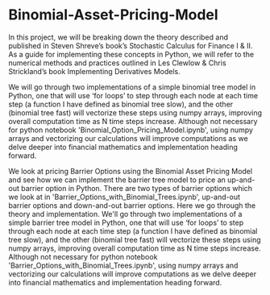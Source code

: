 # Binomial-Asset-Pricing-Model
In this project, we will be breaking down the theory described and published in Steven Shreve’s book’s Stochastic Calculus for Finance I & II. As a guide for implementing these concepts in Python, we will refer to the numerical methods and practices outlined in Les Clewlow & Chris Strickland’s book Implementing Derivatives Models. 

We will go through two implementations of a simple binomial tree model in Python, one that will use ‘for loops’ to step through each node at each time step (a function I have defined as binomial tree slow), and the other (binomial tree fast) will vectorize these steps using numpy arrays, improving overall computation time as N time steps increase. Although not necessary for python notebook 'Binomial_Option_Pricing_Model.ipynb', using numpy arrays and vectorizing our calculations will improve computations as we delve deeper into financial mathematics and implementation heading forward.

We look at pricing Barrier Options using the Binomial Asset Pricing Model and see how we can implement the barrier tree model to price an up-and-out barrier option in Python. There are two types of barrier options which we look at in 'Barrier_Options_with_Binomial_Trees.ipynb', up-and-out barrier options and down-and-out barrier options. Here we go through the theory and implementation. We'll go through two implementations of a simple barrier tree model in Python, one that will use ‘for loops’ to step through each node at each time step (a function I have defined as binomial tree slow), and the other (binomial tree fast) will vectorize these steps using numpy arrays, improving overall computation time as N time steps increase. Although not necessary for python notebook 'Barrier_Options_with_Binomial_Trees.ipynb', using numpy arrays and vectorizing our calculations will improve computations as we delve deeper into financial mathematics and implementation heading forward.
